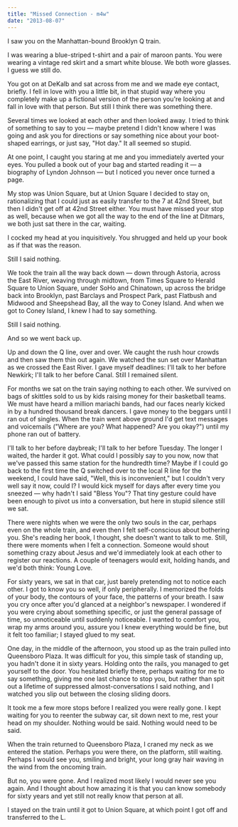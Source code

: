 ```yaml
---
title: "Missed Connection - m4w"
date: "2013-08-07"
---
```


I saw you on the Manhattan-bound Brooklyn Q train.   
  
I was wearing a blue-striped t-shirt and a pair of maroon pants. You were wearing a vintage red skirt and a smart white blouse. We both wore glasses. I guess we still do.  
  
You got on at DeKalb and sat across from me and we made eye contact, briefly. I fell in love with you a little bit, in that stupid way where you completely make up a fictional version of the person you're looking at and fall in love with that person. But still I think there was something there.  
  
Several times we looked at each other and then looked away. I tried to think of something to say to you — maybe pretend I didn't know where I was going and ask you for directions or say something nice about your boot-shaped earrings, or just say, "Hot day." It all seemed so stupid.  
  
At one point, I caught you staring at me and you immediately averted your eyes. You pulled a book out of your bag and started reading it — a biography of Lyndon Johnson — but I noticed you never once turned a page.  
  
My stop was Union Square, but at Union Square I decided to stay on, rationalizing that I could just as easily transfer to the 7 at 42nd Street, but then I didn't get off at 42nd Street either. You must have missed your stop as well, because when we got all the way to the end of the line at Ditmars, we both just sat there in the car, waiting.  
  
I cocked my head at you inquisitively. You shrugged and held up your book as if that was the reason.  
  
Still I said nothing.  
  
We took the train all the way back down — down through Astoria, across the East River, weaving through midtown, from Times Square to Herald Square to Union Square, under SoHo and Chinatown, up across the bridge back into Brooklyn, past Barclays and Prospect Park, past Flatbush and Midwood and Sheepshead Bay, all the way to Coney Island. And when we got to Coney Island, I knew I had to say something.  
  
Still I said nothing.  
  
And so we went back up.  
  
Up and down the Q line, over and over. We caught the rush hour crowds and then saw them thin out again. We watched the sun set over Manhattan as we crossed the East River. I gave myself deadlines: I'll talk to her before Newkirk; I'll talk to her before Canal. Still I remained silent.  
  
For months we sat on the train saying nothing to each other. We survived on bags of skittles sold to us by kids raising money for their basketball teams. We must have heard a million mariachi bands, had our faces nearly kicked in by a hundred thousand break dancers. I gave money to the beggars until I ran out of singles. When the train went above ground I'd get text messages and voicemails ("Where are you? What happened? Are you okay?") until my phone ran out of battery.  
  
I'll talk to her before daybreak; I'll talk to her before Tuesday. The longer I waited, the harder it got. What could I possibly say to you now, now that we've passed this same station for the hundredth time? Maybe if I could go back to the first time the Q switched over to the local R line for the weekend, I could have said, "Well, this is inconvenient," but I couldn't very well say it now, could I? I would kick myself for days after every time you sneezed — why hadn't I said "Bless You"? That tiny gesture could have been enough to pivot us into a conversation, but here in stupid silence still we sat.  
  
There were nights when we were the only two souls in the car, perhaps even on the whole train, and even then I felt self-conscious about bothering you. She's reading her book, I thought, she doesn't want to talk to me. Still, there were moments when I felt a connection. Someone would shout something crazy about Jesus and we'd immediately look at each other to register our reactions. A couple of teenagers would exit, holding hands, and we'd both think: Young Love.  
  
For sixty years, we sat in that car, just barely pretending not to notice each other. I got to know you so well, if only peripherally. I memorized the folds of your body, the contours of your face, the patterns of your breath. I saw you cry once after you'd glanced at a neighbor's newspaper. I wondered if you were crying about something specific, or just the general passage of time, so unnoticeable until suddenly noticeable. I wanted to comfort you, wrap my arms around you, assure you I knew everything would be fine, but it felt too familiar; I stayed glued to my seat.  
  
One day, in the middle of the afternoon, you stood up as the train pulled into Queensboro Plaza. It was difficult for you, this simple task of standing up, you hadn't done it in sixty years. Holding onto the rails, you managed to get yourself to the door. You hesitated briefly there, perhaps waiting for me to say something, giving me one last chance to stop you, but rather than spit out a lifetime of suppressed almost-conversations I said nothing, and I watched you slip out between the closing sliding doors.  
  
It took me a few more stops before I realized you were really gone. I kept waiting for you to reenter the subway car, sit down next to me, rest your head on my shoulder. Nothing would be said. Nothing would need to be said.  
  
When the train returned to Queensboro Plaza, I craned my neck as we entered the station. Perhaps you were there, on the platform, still waiting. Perhaps I would see you, smiling and bright, your long gray hair waving in the wind from the oncoming train.  
  
But no, you were gone. And I realized most likely I would never see you again. And I thought about how amazing it is that you can know somebody for sixty years and yet still not really know that person at all.  
  
I stayed on the train until it got to Union Square, at which point I got off and transferred to the L.
